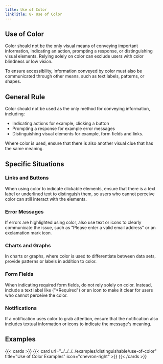 ```yaml
---
title: Use of Color
linkTitle: 8- Use of Color
---
```


## Use of Color

Color should not be the only visual means of conveying important information, indicating an action, prompting a response, or distinguishing visual elements. Relying solely on color can exclude users with color blindness or low vision.

To ensure accessibility, information conveyed by color must also be communicated through other means, such as text labels, patterns, or shapes.

## General Rule

Color should not be used as the only method for conveying information, including:

- Indicating actions for example, clicking a button
- Prompting a response for example error messages
- Distinguishing visual elements for example, form fields and links.

Where color is used, ensure that there is also another visual clue that has the same meaning.

## Specific Situations

### Links and Buttons
When using color to indicate clickable elements, ensure that there is a text label or underlined text to distinguish them, so users who cannot perceive color can still interact with the elements.

### Error Messages
If errors are highlighted using color, also use text or icons to clearly communicate the issue, such as "Please enter a valid email address" or an exclamation mark icon.

### Charts and Graphs
In charts or graphs, where color is used to differentiate between data sets, provide patterns or labels in addition to color.

### Form Fields
When indicating required form fields, do not rely solely on color. Instead, include a text label like ("*Required") or an icon to make it clear for users who cannot perceive the color.

### Notifications
If a notification uses color to grab attention, ensure that the notification also includes textual information or icons to indicate the message's meaning.

## Examples
{{< cards >}}
  {{< card url="../../../../examples/distinguishable/use-of-color" title="Use of Color Examples" icon="chevron-right" >}}
{{< /cards >}}